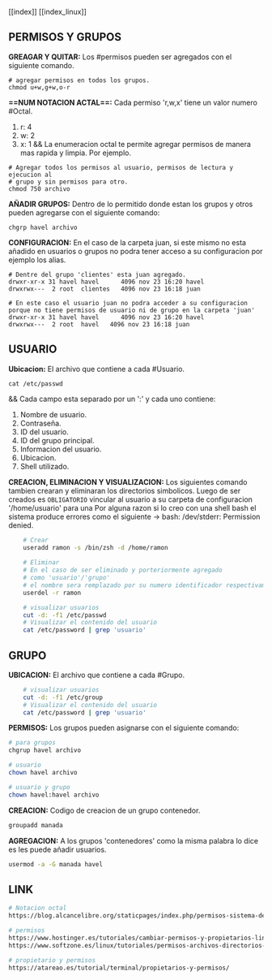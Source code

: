 [[index]]
[[index_linux]]

## PERMISOS Y GRUPOS

**GREAGAR Y QUITAR:**
	Los #permisos pueden ser agregados con el siguiente comando.
```
# agregar permisos en todos los grupos.
chmod u+w,g+w,o-r
```
**==NUM NOTACION ACTAL==:**
	Cada permiso 'r,w,x' tiene un valor numero #Octal.
1. r: 4
2. w: 2
3. x: 1
&&
	La enumeracion octal te permite agregar permisos de manera mas rapida y limpia. Por ejemplo.
```
# Agregar todos los permisos al usuario, permisos de lectura y ejecucion al
# grupo y sin permisos para otro.
chmod 750 archivo
```

**AÑADIR GRUPOS:**
	Dentro de lo permitido donde estan los grupos y otros pueden agregarse con el siguiente comando:
```
chgrp havel archivo
``` 

**CONFIGURACION:**
	En el caso de la carpeta juan, si este mismo no esta añadido en usuarios o grupos no podra tener acceso a su configuracion por ejemplo los alias.
```
# Dentre del grupo 'clientes' esta juan agregado.
drwxr-xr-x 31 havel havel      4096 nov 23 16:20 havel
drwxrwx---  2 root  clientes   4096 nov 23 16:18 juan

# En este caso el usuario juan no podra acceder a su configuracion porque no tiene permisos de usuario ni de grupo en la carpeta 'juan'
drwxr-xr-x 31 havel havel      4096 nov 23 16:20 havel
drwxrwx---  2 root  havel   4096 nov 23 16:18 juan
```


## USUARIO

**Ubicacion:**
	El archivo que contiene a cada #Usuario.
```
cat /etc/passwd
```
&&
	Cada campo esta separado por un ':' y cada uno contiene:
1. Nombre de usuario.
2. Contraseña.
3. ID del usuario.
4. ID del grupo principal.
5. Informacion del usuario.
6. Ubicacion.
7. Shell utilizado.

**CREACION, ELIMINACION Y VISUALIZACION:**
	Los siguientes comando tambien crearan y eliminaran los directorios simbolicos.
	Luego de ser creados es `OBLIGATORIO` vincular al usuario a su carpeta de configuracion '/home/usuario' para una 
	Por alguna razon si lo creo con una shell bash el sistema produce errores como el siguiente -> bash: /dev/stderr: Permission denied.
```bash
	# Crear
	useradd ramon -s /bin/zsh -d /home/ramon
	
	# Eliminar
	# En el caso de ser eliminado y porteriormente agregado 
	# como 'usuario'/'grupo'
	# el nombre sera remplazado por su numero identificador respectivamente.
	userdel -r ramon

	# visualizar usuarios
	cut -d: -f1 /etc/passwd
	# Visualizar el contenido del usuario 
	cat /etc/password | grep 'usuario'
```




## GRUPO

**UBICACION:**
	El archivo que contiene a cada #Grupo.
```bash
	# visualizar usuarios
	cut -d: -f1 /etc/group
	# Visualizar el contenido del usuario 
	cat /etc/password | grep 'usuario'
```

**PERMISOS:**
	Los grupos pueden asignarse con el siguiente comando:
```bash
# para grupos
chgrup havel archivo

# usuario
chown havel archivo

# usuario y grupo
chown havel:havel archivo
```

**CREACION:**
	Codigo de creacion de un grupo contenedor.
```bash
groupadd manada
```
**AGREGACION:**
	A los grupos 'contenedores' como la misma palabra lo dice es les puede añadir usuarios.
```bash
usermod -a -G manada havel
```





## LINK

```bash
# Notacion octal
https://blog.alcancelibre.org/staticpages/index.php/permisos-sistema-de-archivos

# permisos
https://www.hostinger.es/tutoriales/cambiar-permisos-y-propietarios-linux-linea-de-comandos/
https://www.softzone.es/linux/tutoriales/permisos-archivos-directorios-linux/

# propietario y permisos
https://atareao.es/tutorial/terminal/propietarios-y-permisos/

```
